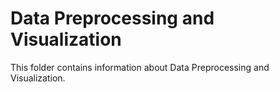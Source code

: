 # Data Preprocessing and Visualization

This folder contains information about Data Preprocessing and Visualization.